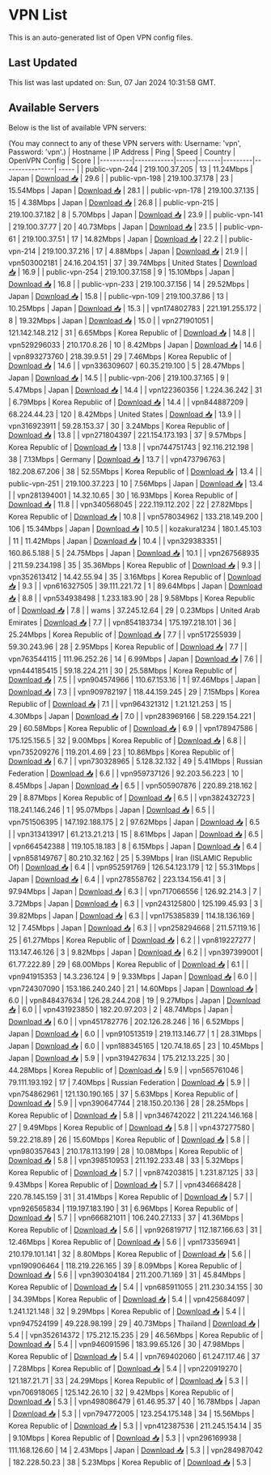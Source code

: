 # VPN List

This is an auto-generated list of Open VPN config files.

## Last Updated

This list was last updated on: Sun, 07 Jan 2024 10:31:58 GMT.

## Available Servers

Below is the list of available VPN servers:

(You may connect to any of these VPN servers with: Username: 'vpn', Password: 'vpn'.)
| Hostname | IP Address | Ping | Speed | Country | OpenVPN Config | Score |
|----------|------------|------|-------|---------|----------------| ----- |
| public-vpn-244 | 219.100.37.205 | 13 | 11.24Mbps | Japan | [Download 📥](./configs/server_0_JP.ovpn) | 29.6 |
| public-vpn-198 | 219.100.37.178 | 23 | 15.54Mbps | Japan | [Download 📥](./configs/server_1_JP.ovpn) | 28.1 |
| public-vpn-178 | 219.100.37.135 | 15 | 4.38Mbps | Japan | [Download 📥](./configs/server_2_JP.ovpn) | 26.8 |
| public-vpn-215 | 219.100.37.182 | 8 | 5.70Mbps | Japan | [Download 📥](./configs/server_3_JP.ovpn) | 23.9 |
| public-vpn-141 | 219.100.37.77 | 20 | 40.73Mbps | Japan | [Download 📥](./configs/server_4_JP.ovpn) | 23.5 |
| public-vpn-61 | 219.100.37.51 | 17 | 14.82Mbps | Japan | [Download 📥](./configs/server_5_JP.ovpn) | 22.2 |
| public-vpn-214 | 219.100.37.216 | 17 | 4.88Mbps | Japan | [Download 📥](./configs/server_6_JP.ovpn) | 21.9 |
| vpn503002181 | 24.16.204.151 | 37 | 39.74Mbps | United States | [Download 📥](./configs/server_7_US.ovpn) | 16.9 |
| public-vpn-254 | 219.100.37.158 | 9 | 15.10Mbps | Japan | [Download 📥](./configs/server_8_JP.ovpn) | 16.8 |
| public-vpn-233 | 219.100.37.156 | 14 | 29.52Mbps | Japan | [Download 📥](./configs/server_9_JP.ovpn) | 15.8 |
| public-vpn-109 | 219.100.37.86 | 13 | 10.25Mbps | Japan | [Download 📥](./configs/server_10_JP.ovpn) | 15.3 |
| vpn174802783 | 221.191.255.172 | 8 | 19.32Mbps | Japan | [Download 📥](./configs/server_11_JP.ovpn) | 15.0 |
| vpn271901051 | 121.142.148.212 | 31 | 6.65Mbps | Korea Republic of | [Download 📥](./configs/server_12_KR.ovpn) | 14.8 |
| vpn529296033 | 210.170.8.26 | 10 | 8.42Mbps | Japan | [Download 📥](./configs/server_13_JP.ovpn) | 14.6 |
| vpn893273760 | 218.39.9.51 | 29 | 7.46Mbps | Korea Republic of | [Download 📥](./configs/server_14_KR.ovpn) | 14.6 |
| vpn336309607 | 60.35.219.100 | 5 | 28.47Mbps | Japan | [Download 📥](./configs/server_15_JP.ovpn) | 14.5 |
| public-vpn-206 | 219.100.37.165 | 9 | 5.47Mbps | Japan | [Download 📥](./configs/server_16_JP.ovpn) | 14.4 |
| vpn122360356 | 1.224.36.242 | 31 | 6.79Mbps | Korea Republic of | [Download 📥](./configs/server_17_KR.ovpn) | 14.4 |
| vpn844887209 | 68.224.44.23 | 120 | 8.42Mbps | United States | [Download 📥](./configs/server_18_US.ovpn) | 13.9 |
| vpn316923911 | 59.28.153.37 | 30 | 3.24Mbps | Korea Republic of | [Download 📥](./configs/server_19_KR.ovpn) | 13.8 |
| vpn271804397 | 221.154.173.193 | 37 | 9.57Mbps | Korea Republic of | [Download 📥](./configs/server_20_KR.ovpn) | 13.8 |
| vpn744751743 | 92.116.212.198 | 38 | 7.13Mbps | Germany | [Download 📥](./configs/server_21_DE.ovpn) | 13.7 |
| vpn473796763 | 182.208.67.206 | 38 | 52.55Mbps | Korea Republic of | [Download 📥](./configs/server_22_KR.ovpn) | 13.4 |
| public-vpn-251 | 219.100.37.223 | 10 | 7.56Mbps | Japan | [Download 📥](./configs/server_23_JP.ovpn) | 13.4 |
| vpn281394001 | 14.32.10.65 | 30 | 16.93Mbps | Korea Republic of | [Download 📥](./configs/server_24_KR.ovpn) | 11.8 |
| vpn340568045 | 222.119.112.202 | 22 | 27.82Mbps | Korea Republic of | [Download 📥](./configs/server_25_KR.ovpn) | 10.8 |
| vpn578034962 | 133.218.149.200 | 106 | 15.34Mbps | Japan | [Download 📥](./configs/server_26_JP.ovpn) | 10.5 |
| kozakura1234 | 180.1.45.103 | 11 | 11.42Mbps | Japan | [Download 📥](./configs/server_27_JP.ovpn) | 10.4 |
| vpn329383351 | 160.86.5.188 | 5 | 24.75Mbps | Japan | [Download 📥](./configs/server_28_JP.ovpn) | 10.1 |
| vpn267568935 | 211.59.234.198 | 35 | 35.36Mbps | Korea Republic of | [Download 📥](./configs/server_29_KR.ovpn) | 9.3 |
| vpn352613412 | 14.42.55.94 | 35 | 3.16Mbps | Korea Republic of | [Download 📥](./configs/server_30_KR.ovpn) | 9.3 |
| vpn616327505 | 39.111.221.72 | 1 | 89.64Mbps | Japan | [Download 📥](./configs/server_31_JP.ovpn) | 8.8 |
| vpn534938498 | 1.233.183.90 | 28 | 9.58Mbps | Korea Republic of | [Download 📥](./configs/server_32_KR.ovpn) | 7.8 |
| wams | 37.245.12.64 | 29 | 0.23Mbps | United Arab Emirates | [Download 📥](./configs/server_33_AE.ovpn) | 7.7 |
| vpn854183734 | 175.197.218.101 | 36 | 25.24Mbps | Korea Republic of | [Download 📥](./configs/server_34_KR.ovpn) | 7.7 |
| vpn517255939 | 59.30.243.96 | 28 | 2.95Mbps | Korea Republic of | [Download 📥](./configs/server_35_KR.ovpn) | 7.7 |
| vpn763544115 | 111.96.252.26 | 14 | 6.99Mbps | Japan | [Download 📥](./configs/server_36_JP.ovpn) | 7.6 |
| vpn444185415 | 59.18.224.211 | 30 | 25.58Mbps | Korea Republic of | [Download 📥](./configs/server_37_KR.ovpn) | 7.5 |
| vpn904574966 | 110.67.153.16 | 1 | 97.46Mbps | Japan | [Download 📥](./configs/server_38_JP.ovpn) | 7.3 |
| vpn909782197 | 118.44.159.245 | 29 | 7.15Mbps | Korea Republic of | [Download 📥](./configs/server_39_KR.ovpn) | 7.1 |
| vpn964321312 | 1.21.121.253 | 15 | 4.30Mbps | Japan | [Download 📥](./configs/server_40_JP.ovpn) | 7.0 |
| vpn283969166 | 58.229.154.221 | 29 | 60.58Mbps | Korea Republic of | [Download 📥](./configs/server_41_KR.ovpn) | 6.9 |
| vpn178947586 | 175.125.156.5 | 32 | 9.00Mbps | Korea Republic of | [Download 📥](./configs/server_42_KR.ovpn) | 6.8 |
| vpn735209276 | 119.201.4.69 | 23 | 10.86Mbps | Korea Republic of | [Download 📥](./configs/server_43_KR.ovpn) | 6.7 |
| vpn730328965 | 5.128.32.132 | 49 | 5.41Mbps | Russian Federation | [Download 📥](./configs/server_44_RU.ovpn) | 6.6 |
| vpn959737126 | 92.203.56.223 | 10 | 8.45Mbps | Japan | [Download 📥](./configs/server_45_JP.ovpn) | 6.5 |
| vpn505907876 | 220.89.218.162 | 29 | 8.87Mbps | Korea Republic of | [Download 📥](./configs/server_46_KR.ovpn) | 6.5 |
| vpn382432723 | 118.241.146.246 | 1 | 95.07Mbps | Japan | [Download 📥](./configs/server_47_JP.ovpn) | 6.5 |
| vpn751506395 | 147.192.188.175 | 2 | 97.62Mbps | Japan | [Download 📥](./configs/server_48_JP.ovpn) | 6.5 |
| vpn313413917 | 61.213.21.213 | 15 | 8.61Mbps | Japan | [Download 📥](./configs/server_49_JP.ovpn) | 6.5 |
| vpn664542388 | 119.105.18.183 | 8 | 6.15Mbps | Japan | [Download 📥](./configs/server_50_JP.ovpn) | 6.4 |
| vpn858149767 | 80.210.32.162 | 25 | 5.39Mbps | Iran (ISLAMIC Republic Of) | [Download 📥](./configs/server_51_IR.ovpn) | 6.4 |
| vpn952591769 | 126.54.123.179 | 12 | 55.31Mbps | Japan | [Download 📥](./configs/server_52_JP.ovpn) | 6.4 |
| vpn278558762 | 223.134.156.41 | 3 | 97.94Mbps | Japan | [Download 📥](./configs/server_53_JP.ovpn) | 6.3 |
| vpn717066556 | 126.92.214.3 | 7 | 3.72Mbps | Japan | [Download 📥](./configs/server_54_JP.ovpn) | 6.3 |
| vpn243125800 | 125.199.45.93 | 3 | 39.82Mbps | Japan | [Download 📥](./configs/server_55_JP.ovpn) | 6.3 |
| vpn175385839 | 114.18.136.169 | 12 | 7.45Mbps | Japan | [Download 📥](./configs/server_56_JP.ovpn) | 6.3 |
| vpn258294668 | 211.57.119.16 | 25 | 61.27Mbps | Korea Republic of | [Download 📥](./configs/server_57_KR.ovpn) | 6.2 |
| vpn819227277 | 113.147.46.126 | 3 | 9.82Mbps | Japan | [Download 📥](./configs/server_58_JP.ovpn) | 6.2 |
| vpn397399001 | 61.77.222.89 | 29 | 68.00Mbps | Korea Republic of | [Download 📥](./configs/server_59_KR.ovpn) | 6.1 |
| vpn941915353 | 14.3.236.124 | 9 | 9.33Mbps | Japan | [Download 📥](./configs/server_60_JP.ovpn) | 6.0 |
| vpn724307090 | 153.186.240.240 | 21 | 14.60Mbps | Japan | [Download 📥](./configs/server_61_JP.ovpn) | 6.0 |
| vpn848437634 | 126.28.244.208 | 19 | 9.27Mbps | Japan | [Download 📥](./configs/server_62_JP.ovpn) | 6.0 |
| vpn431923850 | 182.20.97.203 | 2 | 48.74Mbps | Japan | [Download 📥](./configs/server_63_JP.ovpn) | 6.0 |
| vpn451782776 | 202.126.28.246 | 16 | 6.52Mbps | Japan | [Download 📥](./configs/server_64_JP.ovpn) | 6.0 |
| vpn910513519 | 219.113.146.77 | 1 | 28.31Mbps | Japan | [Download 📥](./configs/server_65_JP.ovpn) | 6.0 |
| vpn188345165 | 120.74.18.65 | 23 | 10.45Mbps | Japan | [Download 📥](./configs/server_66_JP.ovpn) | 5.9 |
| vpn319427634 | 175.212.13.225 | 30 | 44.28Mbps | Korea Republic of | [Download 📥](./configs/server_67_KR.ovpn) | 5.9 |
| vpn565761046 | 79.111.193.192 | 17 | 7.40Mbps | Russian Federation | [Download 📥](./configs/server_68_RU.ovpn) | 5.9 |
| vpn754862961 | 121.130.190.165 | 37 | 5.63Mbps | Korea Republic of | [Download 📥](./configs/server_69_KR.ovpn) | 5.9 |
| vpn390647744 | 218.150.20.136 | 28 | 28.25Mbps | Korea Republic of | [Download 📥](./configs/server_70_KR.ovpn) | 5.8 |
| vpn346742022 | 211.224.146.168 | 27 | 9.49Mbps | Korea Republic of | [Download 📥](./configs/server_71_KR.ovpn) | 5.8 |
| vpn437277580 | 59.22.218.89 | 26 | 15.60Mbps | Korea Republic of | [Download 📥](./configs/server_72_KR.ovpn) | 5.8 |
| vpn980357643 | 210.178.113.199 | 28 | 10.08Mbps | Korea Republic of | [Download 📥](./configs/server_73_KR.ovpn) | 5.8 |
| vpn398510953 | 211.192.233.48 | 33 | 5.32Mbps | Korea Republic of | [Download 📥](./configs/server_74_KR.ovpn) | 5.7 |
| vpn874203815 | 1.231.87.125 | 33 | 9.43Mbps | Korea Republic of | [Download 📥](./configs/server_75_KR.ovpn) | 5.7 |
| vpn434668428 | 220.78.145.159 | 31 | 31.41Mbps | Korea Republic of | [Download 📥](./configs/server_76_KR.ovpn) | 5.7 |
| vpn926565834 | 119.197.183.190 | 31 | 6.96Mbps | Korea Republic of | [Download 📥](./configs/server_77_KR.ovpn) | 5.7 |
| vpn666821011 | 106.240.27.133 | 37 | 41.36Mbps | Korea Republic of | [Download 📥](./configs/server_78_KR.ovpn) | 5.6 |
| vpn926819717 | 112.187.166.63 | 31 | 12.46Mbps | Korea Republic of | [Download 📥](./configs/server_79_KR.ovpn) | 5.6 |
| vpn173356941 | 210.179.101.141 | 32 | 8.80Mbps | Korea Republic of | [Download 📥](./configs/server_80_KR.ovpn) | 5.6 |
| vpn190906464 | 118.219.226.165 | 39 | 8.09Mbps | Korea Republic of | [Download 📥](./configs/server_81_KR.ovpn) | 5.6 |
| vpn390304184 | 211.200.71.169 | 31 | 45.84Mbps | Korea Republic of | [Download 📥](./configs/server_82_KR.ovpn) | 5.4 |
| vpn685911055 | 211.230.34.155 | 30 | 34.39Mbps | Korea Republic of | [Download 📥](./configs/server_83_KR.ovpn) | 5.4 |
| vpn425684097 | 1.241.121.148 | 32 | 9.29Mbps | Korea Republic of | [Download 📥](./configs/server_84_KR.ovpn) | 5.4 |
| vpn947524199 | 49.228.98.199 | 29 | 40.73Mbps | Thailand | [Download 📥](./configs/server_85_TH.ovpn) | 5.4 |
| vpn352614372 | 175.212.15.235 | 29 | 46.56Mbps | Korea Republic of | [Download 📥](./configs/server_86_KR.ovpn) | 5.4 |
| vpn946091596 | 183.99.65.126 | 30 | 47.98Mbps | Korea Republic of | [Download 📥](./configs/server_87_KR.ovpn) | 5.4 |
| vpn769402060 | 61.247.117.46 | 37 | 7.28Mbps | Korea Republic of | [Download 📥](./configs/server_88_KR.ovpn) | 5.4 |
| vpn220919270 | 121.187.21.71 | 33 | 24.29Mbps | Korea Republic of | [Download 📥](./configs/server_89_KR.ovpn) | 5.3 |
| vpn706918065 | 125.142.26.10 | 32 | 9.42Mbps | Korea Republic of | [Download 📥](./configs/server_90_KR.ovpn) | 5.3 |
| vpn498086479 | 61.46.95.37 | 40 | 16.78Mbps | Japan | [Download 📥](./configs/server_91_JP.ovpn) | 5.3 |
| vpn794772005 | 123.254.175.148 | 34 | 15.56Mbps | Korea Republic of | [Download 📥](./configs/server_92_KR.ovpn) | 5.3 |
| vpn412387536 | 211.245.154.14 | 35 | 9.10Mbps | Korea Republic of | [Download 📥](./configs/server_93_KR.ovpn) | 5.3 |
| vpn296169938 | 111.168.126.60 | 14 | 2.43Mbps | Japan | [Download 📥](./configs/server_94_JP.ovpn) | 5.3 |
| vpn284987042 | 182.228.50.23 | 38 | 5.23Mbps | Korea Republic of | [Download 📥](./configs/server_95_KR.ovpn) | 5.3 |
